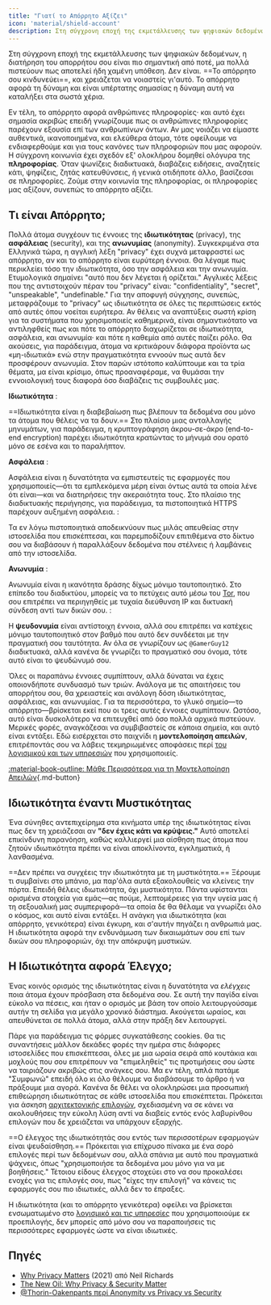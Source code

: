 ```yaml
---
title: "Γιατί το Απόρρητο Αξίζει"
icon: 'material/shield-account'
description: Στη σύγχρονη εποχή της εκμετάλλευσης των ψηφιακών δεδομένων, η διατήρηση του απορρήτου σου είναι πιο σημαντική από ποτέ, μα πολλά πιστεύουν πως αποτελεί ήδη χαμένη υπόθεση. Δεν είναι.
---
```


Στη σύγχρονη εποχή της εκμετάλλευσης των ψηφιακών δεδομένων, η διατήρηση του απορρήτου σου είναι πιο σημαντική από ποτέ, μα πολλά πιστεύουν πως αποτελεί ήδη χαμένη υπόθεση. Δεν είναι. ==Το απόρρητο σου κινδυνεύει==, και χρειάζεται να νοιαστείς γι'αυτό. Το απόρρητο αφορά τη δύναμη και είναι υπέρτατης σημασίας η δύναμη αυτή να καταλήξει στα σωστά χέρια.

Εν τέλη, το απόρρητο αφορά ανθρώπινες πληροφορίες· και αυτό έχει σημασία ακριβώς επειδή γνωρίζουμε πως οι ανθρώπινες πληροφορίες παρέχουν εξουσία επί των ανθρωπίνων όντων. Αν μας νοιάζει να είμαστε αυθεντικά, ικανοποιημένα, και ελεύθερα άτομα, τότε οφείλουμε να ενδιαφερθούμε και για τους κανόνες των πληροφοριών που μας αφορούν. Η σύγχρονη κοινωνία έχει σχεδόν εξ' ολοκλήρου δομηθεί ολόγυρα της **πληροφορίας**. Όταν ψωνίζεις διαδικτυακά, διαβάζεις ειδήσεις, αναζητείς κάτι, ψηφίζεις, ζητάς κατευθύνσεις, ή γενικά οτιδήποτε άλλο, βασίζεσαι σε πληροφορίες. Ζούμε στην κοινωνία της πληροφορίας, οι πληροφορίες μας αξίζουν, συνεπώς το απόρρητο αξίζει.

## Τι είναι Απόρρητο;

Πολλά άτομα συγχέουν τις έννοιες της **ιδιωτικότητας** (privacy), της **ασφάλειας** (security), και της **ανωνυμίας** (anonymity). Συγκεκριμένα στα Ελληνικά τώρα, η αγγλική λέξη "privacy" έχει συχνά μεταφραστεί ως απόρρητο, αν και το απόρρητο είναι ευρύτερη έννοια. Θα λέγαμε πως περικλείει τόσο την ιδιωτικότητα, όσο την ασφάλεια και την ανωνυμία. Ετυμολογικά σημαίνει "αυτό που δεν λέγεται ή ορίζεται." Αγγλικές λέξεις που της αντιστοιχούν πέραν του "privacy" είναι: "confidentiality", "secret", "unspeakable", "undefinable." Για την αποφυγή σύγχησης, συνεπώς, μεταφράζουμε το "privacy" ως ιδιωτικότητα σε όλες τις περιπτώσεις εκτός από αυτές όπου νοείται ευρήτερα. Αν θέλεις να αναπτύξεις σωστή κρίση για τα συστήματα που χρησιμοποιείς καθημερινά, είναι σημαντικότατο να αντιληφθείς πως και πότε το απόρρητο διαχωρίζεται σε ιδιωτικότητα, ασφάλεια, και ανωνυμία· και πότε η καθεμία από αυτές παίζει ρόλο. Θα ακούσεις, για παράδειγμα, άτομα να κριτικάρουν διάφορα προϊόντα ως «μη-ιδιωτικά» ενώ στην πραγματικότητα εννοούν πως αυτά δεν προσφέρουν ανωνυμία. Στον παρών ιστότοπο καλύπτουμε και τα τρία θέματα, μα είναι κρίσιμο, όπως προαναφέραμε, να θυμάσαι την εννοιολογική τους διαφορά όσο διαβάζεις τις συμβουλές μας.

<!-- markdownlint-disable-next-line -->
**Ιδιωτικότητα**
:

==Ιδιωτικότητα είναι η διαβεβαίωση πως βλέπουν τα δεδομένα σου μόνο τα άτομα που θέλεις να τα δουν.== Στο πλαίσιο μιας ανταλλαγής μηνυμάτων, για παράδειγμα, η κρυπτογράφηση άκρου-σε-άκρο (end-to-end encryption) παρέχει ιδιωτικότητα κρατώντας το μήνυμά σου ορατό μόνο σε εσένα και το παραλήπτον.

<!-- markdownlint-disable-next-line -->
**Ασφάλεια**
:

Ασφάλεια είναι η δυνατότητα να εμπιστευτείς τις εφαρμογές που χρησιμοποιείς—ότι τα εμπλεκόμενα μέρη είναι όντως αυτά τα οποία λένε ότι είναι—και να διατηρήσεις την ακεραιότητα τους. Στο πλαίσιο της διαδικτυακής περιήγησης, για παράδειγμα, τα πιστοποιητικά HTTPS παρέχουν αυξημένη ασφάλεια.
:

Τα εν λόγω πιστοποιητικά αποδεικνύουν πως μιλάς απευθείας στην ιστοσελίδα που επισκέπτεσαι, και παρεμποδίζουν επιτιθέμενα στο δίκτυο σου να διαβάσουν ή παραλλάξουν δεδομένα που στέλνεις ή λαμβάνεις από την ιστοσελίδα.

<!-- markdownlint-disable-next-line -->
**Ανωνυμία**
:

Ανωνυμία είναι η ικανότητα δράσης δίχως μόνιμο ταυτοποιητικό. Στο επίπεδο του διαδικτύου, μπορείς να το πετύχεις αυτό μέσω του [Tor](../tor.md), που σου επιτρέπει να περιηγηθείς με τυχαία διεύθυνση IP και δικτυακή σύνδεση αντί των δικών σου.
:

Η **ψευδονυμία** είναι αντίστοιχη έννοια, αλλά σου επιτρέπει να κατέχεις μόνιμο ταυτοποιητικό στον βαθμό που αυτό δεν συνδέεται με την πραγματική σου ταυτότητα. Αν όλα σε γνωρίζουν ως `@GamerGuy12` διαδικτυακά, αλλά κανένα δε γνωρίζει το πραγματικό σου όνομα, τότε αυτό είναι το ψευδώνυμό σου.

Όλες οι παραπάνω έννοιες συμπίπτουν, αλλά δύναται να έχεις οποιονδήποτε συνδυασμό των τριών. Ανάλογα με τις απαιτήσεις του απορρήτου σου, θα χρειαστείς και ανάλογη δόση ιδιωτικότητας, ασφάλειας, και ανωνυμίας. Για τα περισσότερα, το γλυκό σημείο—το απόρρητο—βρίσκεται εκεί που οι τρεις αυτές έννοιες συμπίπτουν. Ωστόσο, αυτό είναι δυσκολότερο να επιτευχθεί από όσο πολλά αρχικά πιστεύουν. Μερικές φορές, αναγκάζεσαι να συμβιβαστείς σε κάποια σημεία, και αυτό είναι εντάξει. Εδώ εισέρχεται στο παιχνίδι η **μοντελοποίηση απειλών**, επιτρέποντάς σου να λάβεις τεκμηριωμένες αποφάσεις περί [του λογισμικού και των υπηρεσιών](../tools.md) που χρησιμοποιείς.

[:material-book-outline: Μάθε Περισσότερα για τη Μοντελοποίηση Απειλών](threat-modeling.md ""){.md-button}

## Ιδιωτικότητα έναντι Μυστικότητας

Ένα σύνηθες αντεπιχείρημα στα κινήματα υπέρ της ιδιωτικότητας είναι πως δεν τη χρειάζεσαι αν **"δεν έχεις κάτι να κρύψεις."** Αυτό αποτελεί επικίνδυνη παρανόηση, καθώς καλλιεργεί μια αίσθηση πως άτομα που ζητούν ιδιωτικότητα πρέπει να είναι αποκλίνοντα, εγκληματικά, ή λανθασμένα.

==Δεν πρέπει να συγχέεις την ιδιωτικότητα με τη μυστικότητα.== Ξέρουμε τι συμβαίνει στο μπάνιο, μα παρ'όλα αυτά εξακολουθείς να κλείνεις την πόρτα. Επειδή θέλεις ιδιωτικότητα, όχι μυστικότητα. Πάντα υφίστανται ορισμένα στοιχεία για εμάς—ας πούμε, λεπτομέρειες για την υγεία μας ή τη σεξουαλική μας συμπεριφορά—τα οποία δε θα θέλαμε να γνωρίζει όλο ο κόσμος, και αυτό είναι εντάξει. Η ανάγκη για ιδιωτικότητα (και απόρρητο, γενικότερα) είναι έγκυρη, και σ'αυτήν πηγάζει η ανθρωπιά μας. Η ιδιωτικότητα αφορά την ενδυνάμωση των δικαιωμάτων σου επί των δικών σου πληροφοριών, όχι την απόκρυψη μυστικών.

## Η Ιδιωτικότητα αφορά Έλεγχο;

Ένας κοινός ορισμός της ιδιωτικότητας είναι η δυνατότητα να *ελέγχεις* ποια άτομα έχουν πρόσβαση στα δεδομένα σου. Σε αυτή την παγίδα είναι εύκολο να πέσεις, και ήταν ο ορισμός με βάση τον οποίο λειτουργούσαμε αυτήν τη σελίδα για μεγάλο χρονικό διάστημα. Ακούγεται ωραίος, και απευθύνεται σε πολλά άτομα, αλλά στην πράξη δεν λειτουργεί.

Πάρε για παράδειγμα τις φόρμες συγκατάθεσης cookies. Θα τις συναντήσεις μάλλον δεκάδες φορές την ημέρα στις διάφορες ιστοσελίδες που επισκέπτεσαι, όλες με μια ωραία σειρά από κουτάκια και μοχλούς που σου επιτρέπουν να "επιμεληθείς" τις προτιμήσεις σου ώστε να ταιριάζουν ακριβώς στις ανάγκες σου. Μα εν τέλη, απλά πατάμε "Συμφωνώ" επειδή όλο κι όλο θέλουμε να διαβάσουμε το άρθρο ή να πράξουμε μια αγορά. Κανένα δε θέλει να ολοκληρώσει μια προσωπική επιθεώρηση ιδιωτικότητας σε κάθε ιστοσελίδα που επισκέπτεται. Πρόκειται για άσκηση [αρχιτεκτονικής επιλογών](https://en.wikipedia.org/wiki/Choice_architecture), σχεδιασμένη να σε κάνει να ακολουθήσεις την εύκολη λύση αντί να διαβείς εντός ενός λαβυρίνθου επιλογών που δε χρειάζεται να υπάρχουν εξαρχής.

==Ο έλεγχος της ιδιωτικότητάς σου εντός των περισσοτέρων εφαρμογών είναι ψευδαίσθηση.== Πρόκειται για επίχρυσο πίνακα με ένα σορό επιλογές περί των δεδομένων σου, αλλά σπάνια με αυτό που πραγματικά ψάχνεις, όπως "χρησιμοποιήσε τα δεδομένα μου μόνο για να με βοηθήσεις." Τέτοιου είδους έλεγχος στοχεύει στο να σου προκαλέσει ενοχές για τις επιλογές σου, πως "είχες την επιλογή" να κάνεις τις εφαρμογές σου πιο ιδιωτικές, αλλά δεν το έπραξες.

Η ιδιωτικότητα (και το απόρρητο γενικότερα) οφείλει να βρίσκεται ενσωματωμένο στο [ λογισμικό και τις υπηρεσίες](../tools.md) που χρησιμοποιούμε εκ προεπιλογής, δεν μπορείς από μόνο σου να παραποιήσεις τις περισσότερες εφαρμογές ώστε να είναι ιδιωτικές.

## Πηγές

- [Why Privacy Matters](https://amazon.com/dp/0190939044) (2021) από Neil Richards
- [The New Oil: Why Privacy & Security Matter](https://thenewoil.org/en/guides/prologue/why)
- [@Thorin-Oakenpants περί Anonymity vs Privacy vs Security](https://code.privacyguides.dev/privacyguides/privacytools.io/issues/1760#issuecomment-10452)
